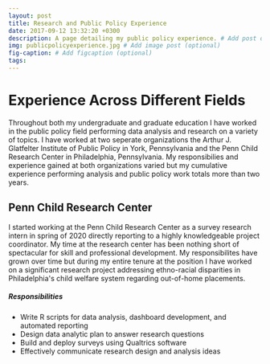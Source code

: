 ```yaml
---
layout: post
title: Research and Public Policy Experience
date: 2017-09-12 13:32:20 +0300
description: A page detailing my public policy experience. # Add post description (optional)
img: publicpolicyexperience.jpg # Add image post (optional)
fig-caption: # Add figcaption (optional)
tags:
---
```

# Experience Across Different Fields

Throughout both my undergraduate and graduate education I have worked in the public policy field performing data analysis and research on a variety of topics. I have worked at two seperate organizations the Arthur J. Glatfelter Institute of Public Policy in York, Pennsylvania and the Penn Child Research Center in Philadelphia, Pennsylvania. My responsibilies and experience gained at both organizations varied but my cumulative experience performing analysis and public policy work totals more than two years. 

## Penn Child Research Center

I started working at the Penn Child Research Center as a survey research intern in spring of 2020 directly reporting to a highly knowledgeable project coordinator. My time at the research center has been nothing short of spectacular for skill and professional development. My responsibilites have grown over time but during my entire tenure at the position I have worked on a significant research project addressing ethno-racial disparities in Philadelphia's child welfare system regarding out-of-home placements.

##### Responsibilities

- Write R scripts for data analysis, dashboard development, and automated reporting
- Design data analytic plan to answer research questions 
- Build and deploy surveys using Qualtrics software
- Effectively communicate research design and analysis ideas
